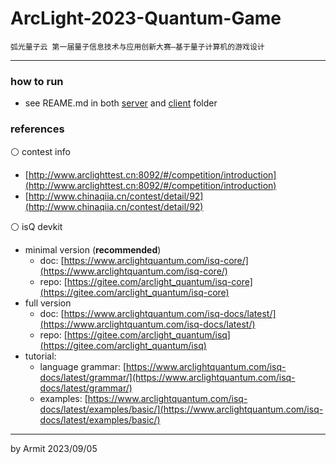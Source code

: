 # ArcLight-2023-Quantum-Game

    弧光量子云 第一届量子信息技术与应用创新大赛—基于量子计算机的游戏设计

----

### how to run

- see REAME.md in both [server](server/README.md) and [client](cleint/README.md) folder


### references

⚪ contest info

- [http://www.arclighttest.cn:8092/#/competition/introduction](http://www.arclighttest.cn:8092/#/competition/introduction)
- [http://www.chinaqiia.cn/contest/detail/92](http://www.chinaqiia.cn/contest/detail/92)

⚪ isQ devkit

- minimal version (**recommended**)
  - doc: [https://www.arclightquantum.com/isq-core/](https://www.arclightquantum.com/isq-core/)
  - repo: [https://gitee.com/arclight_quantum/isq-core](https://gitee.com/arclight_quantum/isq-core)
- full version
  - doc: [https://www.arclightquantum.com/isq-docs/latest/](https://www.arclightquantum.com/isq-docs/latest/)
  - repo: [https://gitee.com/arclight_quantum/isq](https://gitee.com/arclight_quantum/isq)
- tutorial:
  - language grammar: [https://www.arclightquantum.com/isq-docs/latest/grammar/](https://www.arclightquantum.com/isq-docs/latest/grammar/)
  - examples: [https://www.arclightquantum.com/isq-docs/latest/examples/basic/](https://www.arclightquantum.com/isq-docs/latest/examples/basic/)

----
by Armit
2023/09/05
